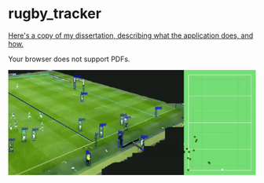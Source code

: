 # rugby_tracker


[Here's a copy of my dissertation, describing what the application does, and how.](./MScAI_Dissertation_TS_20214537_Tom_Keane.pdf)


<object data="./MScAI_Dissertation_TS_20214537_Tom_Keane.pdf" type="application/pdf" width="600" height="400">
  Your browser does not support PDFs.
</object>




![Rugby Tracker GIF](./rugby-tracker-example-output.gif)

